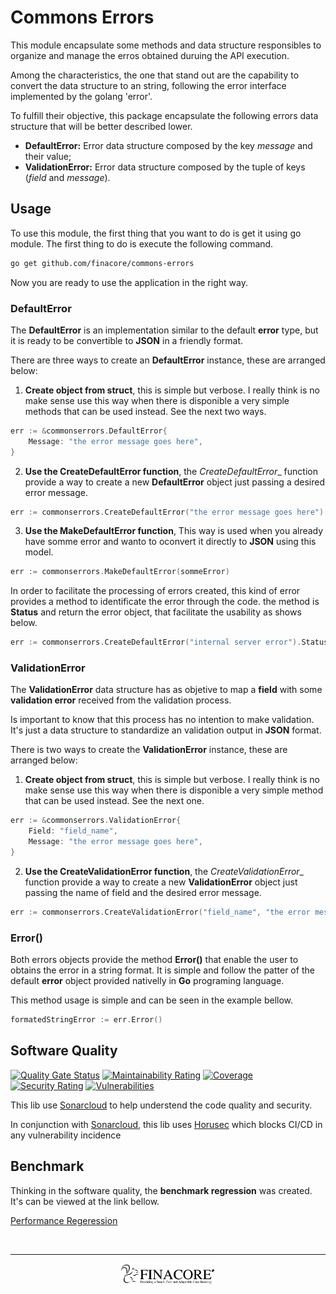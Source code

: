 # Commons Errors

This module encapsulate some methods and data structure responsibles to organize and manage the erros obtained
duruing the API execution.

Among the characteristics, the one that stand out are the capability to convert the data structure to an string, following the error interface implemented by the golang 'error'.

To fulfill their objective, this package encapsulate the following errors data structure that will be better described lower.

* __DefaultError:__ Error data structure composed by the key _message_ and their value;
* __ValidationError:__  Error data structure composed by the tuple of keys (_field_ and _message_).

## Usage

To use this module, the first thing that you want to do is get it using go module. The first thing to do is execute the following command.

```bash
go get github.com/finacore/commons-errors
```
Now you are ready to use the application in the right way.

### DefaultError

The __DefaultError__ is an implementation similar to the default __error__ type, but it is ready to be convertible to __JSON__ in a friendly format.

There are three ways to create an __DefaultError__ instance, these are arranged below:

1. __Create object from struct__, this is simple but verbose. I really think is no make sense use this way when there is disponible a very simple methods that can be used instead. See the next two ways.

```go
err := &commonserrors.DefaultError{
	Message: "the error message goes here",
}
```

2. __Use the CreateDefaultError function__, the _CreateDefaultError__ function provide a way to create a new __DefaultError__ object just passing a desired error message.

```go
err := commonserrors.CreateDefaultError("the error message goes here")
```

3. __Use the MakeDefaultError function__, This way is used when you already have somme error and wanto to oconvert it directly to __JSON__ using this model.

```go
err := commonserrors.MakeDefaultError(sommeError)
```

In order to facilitate the processing of errors created, this kind of error provides a method to identificate the error
through the code. the method is __Status__ and return the error object, that facilitate the usability as shows below.

```go
err := commonserrors.CreateDefaultError("internal server error").Status(500)
```

### ValidationError

The __ValidationError__ data structure has as objetive to map a __field__ with some __validation error__ received from the validation process. 

Is important to know that this process has no intention to make validation. It's just a data structure to standardize an validation output in __JSON__ format.

There is two ways to create the __ValidationError__ instance, these are arranged below:

1. __Create object from struct__, this is simple but verbose. I really think is no make sense use this way when there is disponible a very simple method that can be used instead. See the next one.

```go
err := &commonserrors.ValidationError{
	Field: "field_name",
	Message: "the error message goes here",
}
```
2. __Use the CreateValidationError function__, the _CreateValidationError__ function provide a way to create a new __ValidationError__ object just passing the name of field and the desired error message.

```go
err := commonserrors.CreateValidationError("field_name", "the error message goes here")
```

### Error()

Both errors objects provide the method __Error()__ that enable the user to obtains the error in a string format. It is simple and follow the patter of the default __error__ object provided nativelly in __Go__ programing language.

This method usage is simple and can be seen in the example bellow.

```go
formatedStringError := err.Error()
```

## Software Quality
[![Quality Gate Status](https://sonarcloud.io/api/project_badges/measure?project=finacore_commons-errors&metric=alert_status)](https://sonarcloud.io/summary/new_code?id=finacore_commons-errors)
[![Maintainability Rating](https://sonarcloud.io/api/project_badges/measure?project=finacore_commons-errors&metric=sqale_rating)](https://sonarcloud.io/summary/new_code?id=finacore_commons-errors)
[![Coverage](https://sonarcloud.io/api/project_badges/measure?project=finacore_commons-errors&metric=coverage)](https://sonarcloud.io/summary/new_code?id=finacore_commons-errors)
[![Security Rating](https://sonarcloud.io/api/project_badges/measure?project=finacore_commons-errors&metric=security_rating)](https://sonarcloud.io/summary/new_code?id=finacore_commons-errors)
[![Vulnerabilities](https://sonarcloud.io/api/project_badges/measure?project=finacore_commons-errors&metric=vulnerabilities)](https://sonarcloud.io/summary/new_code?id=finacore_commons-errors)


This lib use [Sonarcloud](https://sonarcloud.io/) to help understend the code quality and security.

In conjunction with [Sonarcloud](https://sonarcloud.io/), this lib uses [Horusec](https://horusec.io/) which blocks CI/CD in any vulnerability incidence


## Benchmark

Thinking in the software quality, the __benchmark regression__ was created. It's can be viewed at the link bellow.

[Performance Regeression](https://finacore.github.io/commons-errors/dev/bench/)

<br><hr>
<p align="center"><img src="https://raw.githubusercontent.com/finacore/.github/main/horizontal.svg" width="30%"></p>
